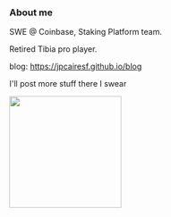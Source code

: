 <h3>About me</h3>

SWE @ Coinbase, Staking Platform team. 

Retired Tibia pro player.

blog: https://jpcairesf.github.io/blog

I'll post more stuff there I swear

<a href="https://opensea.io/assets/base/0xae0affdc416bf7b2d4be033e90646cb689caf630/849"><img src="https://raw.seadn.io/files/2a73b932b5eae0f56297115c5be260c5.svg" width="200" height="200">
